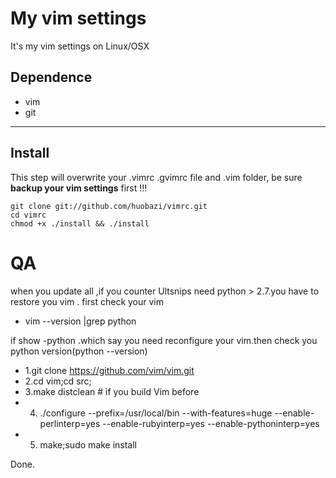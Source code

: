 # My vim settings

It's my vim settings on Linux/OSX

## Dependence

* vim
* git

***

## Install

This step will overwrite your .vimrc .gvimrc file and .vim folder, be sure **backup your vim settings** first !!!

    git clone git://github.com/huobazi/vimrc.git
    cd vimrc 
    chmod +x ./install && ./install

# QA
when you update all ,if you counter Ultsnips need  python > 2.7.you have to restore you vim .
first check your vim  
* vim --version |grep python 

if show -python .which say you need reconfigure your vim.then check you python version(python --version)
* 1.git clone https://github.com/vim/vim.git
* 2.cd vim;cd src;
* 3.make distclean  # if you build Vim before
* 4. ./configure --prefix=/usr/local/bin --with-features=huge --enable-perlinterp=yes --enable-rubyinterp=yes --enable-pythoninterp=yes
* 5. make;sudo make install

Done.
